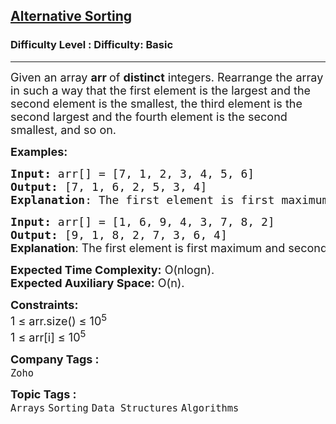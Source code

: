 <h2><a href="https://www.geeksforgeeks.org/problems/alternative-sorting1311/1">Alternative Sorting</a></h2><h3>Difficulty Level : Difficulty: Basic</h3><hr><div class="problems_problem_content__Xm_eO"><p><span style="font-size: 18px;">Given an array <strong>arr </strong>of&nbsp;<strong>distinct</strong> integers. Rearrange the array in such a way that the first element is the largest and the second element is the smallest, the third element is the second largest and the fourth element is the second smallest, and so on.</span></p>
<p><span style="font-size: 18px;"><strong>Examples:</strong></span></p>
<pre><span style="font-size: 18px;"><strong>Input:</strong> arr[] = [7, 1, 2, 3, 4, 5, 6]
<strong>Output:</strong> [7, 1, 6, 2, 5, 3, 4]
<strong>Explanation</strong>: The first element is first maximum and second element is first minimum and so on.
</span></pre>
<pre><span style="font-size: 18px;"><strong>Input: </strong>arr[] = [1, 6, 9, 4, 3, 7, 8, 2]
<strong>Output:</strong> [9, 1, 8, 2, 7, 3, 6, 4]<br></span><strong style="font-size: 18px; font-family: -apple-system, BlinkMacSystemFont, 'Segoe UI', Roboto, Oxygen, Ubuntu, Cantarell, 'Open Sans', 'Helvetica Neue', sans-serif;">Explanation</strong><span style="font-size: 18px; font-family: -apple-system, BlinkMacSystemFont, 'Segoe UI', Roboto, Oxygen, Ubuntu, Cantarell, 'Open Sans', 'Helvetica Neue', sans-serif;">: The first element is first maximum and second element is first minimum and so on.</span></pre>
<p><span style="font-size: 18px;"><strong>Expected Time Complexity:</strong> O(nlogn).<br><strong>Expected Auxiliary Space:</strong> O(n).</span></p>
<p><span style="font-size: 18px;"><strong>Constraints:</strong><br>1 ≤ arr.size() ≤ 10<sup>5<br></sup>1 ≤ arr[i] ≤ 10<sup>5</sup><sup><br></sup></span></p></div><p><span style=font-size:18px><strong>Company Tags : </strong><br><code>Zoho</code>&nbsp;<br><p><span style=font-size:18px><strong>Topic Tags : </strong><br><code>Arrays</code>&nbsp;<code>Sorting</code>&nbsp;<code>Data Structures</code>&nbsp;<code>Algorithms</code>&nbsp;